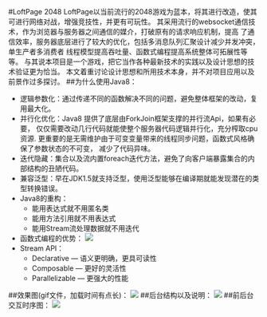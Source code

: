 #LoftPage 2048
LoftPage以当前流行的2048游戏为蓝本，将其进行改造，使其可进行网络对战，增强竞技性，并更有可玩性。
其采用流行的websocket通信技术，作为浏览器与服务器之间通信的媒介，打破原有的请求响应机制，提高
了通信效率，服务器底层进行了较大的优化，包括多消息队列汇聚设计减少并发冲突，单生产者多消费者
线程模型提高吞吐量、函数式编程提高系统整体可拓展性等等。
与其说本项目是一个游戏，把它当作各种最新技术的实践以及设计思想的技术验证更为恰当。
本文着重讨论设计思想和所用技术本身，并不对项目应用以及前景作过多探讨。
##为什么使用Java8：
* 逻辑参数化：通过传递不同的函数解决不同的问题，避免整体框架的改动，复用最大化。
* 并行化优化：Java8 提供了底层由ForkJoin框架支撑的并行流Api，如果有必要，
仅仅需要改动几行代码就能使整个服务器代码逻辑并行化，充分榨取cpu资源.
更重要的是无需维护由于可变变量带来的线程同步问题，函数式风格确保了参数状态的不可变，
减少了代码异味。 
* 迭代隐藏：集合以及流内置foreach迭代方法，避免了向客户端暴露集合的内部结构的丑陋代码。
* 兼容泛型：早在JDK1.5就支持泛型，使用泛型能够在编译期就能发现潜在的类型转换错误。
* Java8的重构：
  * 能用表达式就不用匿名类
  * 能用方法引用就不用表达式
  * 能用Stream流处理数据就不用迭代
* 函数式编程的优势：
![](https://github.com/decaywood/LoftPage/blob/master/Info/FunctionVSMethod.png)
* Stream API：
  * Declarative — 语义更明确，更具可读性
  * Composable — 更好的灵活性
  * Parallelizable — 更强大的性能

##效果图(gif文件，加载时间有点长)：
![](https://github.com/decaywood/LoftPage/blob/master/Info/2048.gif)
##后台结构以及说明：
![](https://github.com/decaywood/LoftPage/blob/master/Info/Structure.png)
##前后台交互时序图：
![](https://github.com/decaywood/LoftPage/blob/master/Info/SequenceDiagram.png)
